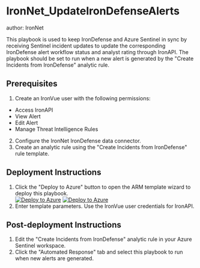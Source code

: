 # IronNet_UpdateIronDefenseAlerts
author: IronNet

This playbook is used to keep IronDefense and Azure Sentinel in sync by 
receiving Sentinel incident updates to update the corresponding IronDefense 
alert workflow status and analyst rating through IronAPI. The playbook 
should be set to run when a new alert is generated by the "Create Incidents from
IronDefense" analytic rule.

## Prerequisites
1. Create an IronVue user with the following permissions:
* Access IronAPI
* View Alert
* Edit Alert
* Manage Threat Intelligence Rules
2. Configure the IronNet IronDefense data connector.
3. Create an analytic rule using the "Create Incidents from IronDefense" rule
   template.

## Deployment Instructions
1. Click the "Deploy to Azure" button to open the ARM template wizard to deploy
this playbook.<br>
[![Deploy to Azure](https://aka.ms/deploytoazurebutton)](https://portal.azure.com/#create/Microsoft.Template/uri/https%3A%2F%2Fraw.githubusercontent.com%2FAzure%2FAzure-Sentinel%2Fmaster%2FSolutions%2FIronNet%20IronDefense%2FPlaybooks%2FIronNet_UpdateIronDefenseAlerts%2Fazuredeploy.json) [![Deploy to Azure](https://aka.ms/deploytoazuregovbutton)](https://portal.azure.us/#create/Microsoft.Template/uri/https%3A%2F%2Fraw.githubusercontent.com%2FAzure%2FAzure-Sentinel%2Fmaster%2FSolutions%2FIronNet%20IronDefense%2FPlaybooks%2FIronNet_UpdateIronDefenseAlerts%2Fazuredeploy.json)
2. Enter template parameters. Use the IronVue user credentials for IronAPI.

## Post-deployment Instructions
1. Edit the "Create Incidents from IronDefense" analytic rule in your Azure
   Sentinel workspace.
2. Click the "Automated Response" tab and select this playbook to run when new
   alerts are generated.


